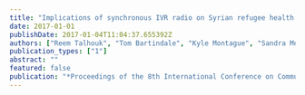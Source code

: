 ```yaml
---
title: "Implications of synchronous IVR radio on Syrian refugee health and community dynamics"
date: 2017-01-01
publishDate: 2017-01-04T11:04:37.655392Z
authors: ["Reem Talhouk", "Tom Bartindale", "Kyle Montague", "Sandra Mesmar", "Chaza Akik", "A Ghassani", "M Najem", "H Ghattas", "Patrick Olivier", "Madeline Balaam"]
publication_types: ["1"]
abstract: ""
featured: false
publication: "*Proceedings of the 8th International Conference on Communities and Technologies*"
---
```


